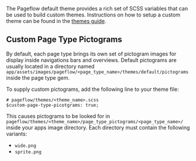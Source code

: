 The Pageflow default theme provides a rich set of SCSS variables that
can be used to build custom themes. Instructions on how to setup a
custom theme can be found in the
[themes guide](https://github.com/codevise/pageflow/blob/master/doc/creating_themes.md).

## Custom Page Type Pictograms

By default, each page type brings its own set of pictogram images for
display inside navigations bars and overviews. Default pictograms are
usually located in a directory named
`app/assets/images/pageflow/<page_type_name>/themes/default/pictograms`
inside the page type gem.

To supply custom pictograms, add the following line to your theme
file:

    # pageflow/themes/<theme_name>.scss
    $custom-page-type-picotgrams: true;

This causes pictograms to be looked for in
`pageflow/themes/<theme_name>/page_type_pictograms/<page_type_name>/`
inside your apps image directory. Each directory must contain the
following variants:

* `wide.png`
* `sprite.png`
